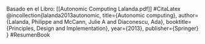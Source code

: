 Basado en el Libro: [[Autonomic Computing Lalanda.pdf]]
#CitaLatex 
@incollection{lalanda2013autonomic,
  title={Autonomic computing},
  author={Lalanda, Philippe and McCann, Julie A and Diaconescu, Ada},
  booktitle={Principles, Design and Implementation},
  year={2013},
  publisher={Springer}
}
#ResumenBook
